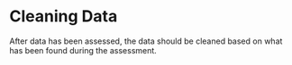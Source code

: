 # Cleaning Data

After data has been assessed, the data should be cleaned based on what has been found during the assessment.
